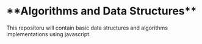 <h1>**Algorithms and Data Structures**</h1>

<p>This repositoru will contain basic data structures and algorithms implementations using javascript.</p>
